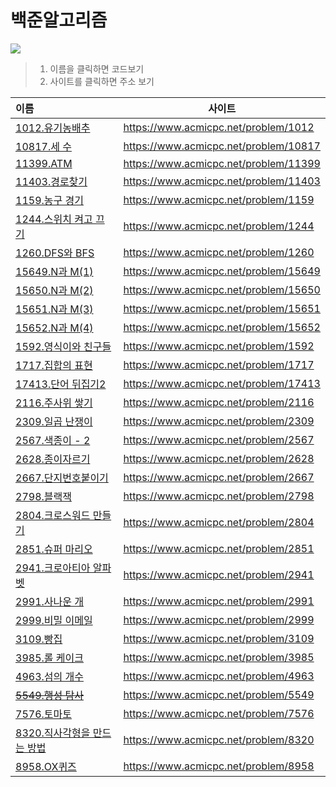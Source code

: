 # 백준알고리즘

![](https://d2gd6pc034wcta.cloudfront.net/images/logo@2x.png)

> 1. 이름을 클릭하면 코드보기
> 2. 사이트를 클릭하면 주소 보기

| 이름                                                         | 사이트                                |
| :----------------------------------------------------------- | ------------------------------------- |
| [1012.유기농배추](https://gitlab.com/kastori1990/algo/-/blob/master/baek/baek1012.java) | https://www.acmicpc.net/problem/1012  |
| [10817.세 수](https://gitlab.com/kastori1990/algo/-/blob/master/baek/baek10817.java) | https://www.acmicpc.net/problem/10817 |
| [11399.ATM ](https://gitlab.com/kastori1990/algo/-/blob/master/baek/baek11399.java) | https://www.acmicpc.net/problem/11399 |
| [11403.경로찾기](https://gitlab.com/kastori1990/algo/-/blob/master/baek/baek11403.java) | https://www.acmicpc.net/problem/11403 |
| [1159.농구 경기](https://gitlab.com/kastori1990/algo/-/blob/master/baek/baek11403.java) | https://www.acmicpc.net/problem/1159  |
| [1244.스위치 켜고 끄기](https://gitlab.com/kastori1990/algo/-/blob/master/baek/baek1244.java) | https://www.acmicpc.net/problem/1244  |
| [1260.DFS와 BFS](https://gitlab.com/kastori1990/algo/-/blob/master/baek/baek1260.java) | https://www.acmicpc.net/problem/1260  |
| [15649.N과 M(1)](https://gitlab.com/kastori1990/algo/-/blob/master/baek/baek15649.java) | https://www.acmicpc.net/problem/15649 |
| [15650.N과 M(2)](https://gitlab.com/kastori1990/algo/-/blob/master/baek/baek15650.java) | https://www.acmicpc.net/problem/15650 |
| [15651.N과 M(3)](https://gitlab.com/kastori1990/algo/-/blob/master/baek/baek15651.java) | https://www.acmicpc.net/problem/15651 |
| [15652.N과 M(4)](https://gitlab.com/kastori1990/algo/-/blob/master/baek/baek15652.java) | https://www.acmicpc.net/problem/15652 |
| [1592.영식이와 친구들](https://gitlab.com/kastori1990/algo/-/blob/master/baek/baek1592.java) | https://www.acmicpc.net/problem/1592  |
| [1717.집합의 표현](https://gitlab.com/kastori1990/algo/-/blob/master/baek/baek1717.java) | https://www.acmicpc.net/problem/1717  |
| [17413.단어 뒤집기2](https://gitlab.com/kastori1990/algo/-/blob/master/baek/baek17413.java) | https://www.acmicpc.net/problem/17413 |
| [2116.주사위 쌓기](https://gitlab.com/kastori1990/algo/-/blob/master/baek/baek2116.java) | https://www.acmicpc.net/problem/2116  |
| [2309.일곱 난쟁이](https://gitlab.com/kastori1990/algo/-/blob/master/baek/baek2309.java) | https://www.acmicpc.net/problem/2309  |
| [2567.색종이 - 2](https://gitlab.com/kastori1990/algo/-/blob/master/baek/baek2567.java) | https://www.acmicpc.net/problem/2567  |
| [2628.종이자르기](https://gitlab.com/kastori1990/algo/-/blob/master/baek/baek2628.java) | https://www.acmicpc.net/problem/2628  |
| [2667.단지번호붙이기](https://gitlab.com/kastori1990/algo/-/blob/master/baek/baek2667.java) | https://www.acmicpc.net/problem/2667  |
| [2798.블랙잭](https://gitlab.com/kastori1990/algo/-/blob/master/baek/baek2798.java) | https://www.acmicpc.net/problem/2798  |
| [2804.크로스워드 만들기](https://gitlab.com/kastori1990/algo/-/blob/master/baek/baek2804.java) | https://www.acmicpc.net/problem/2804  |
| [2851.슈퍼 마리오](https://gitlab.com/kastori1990/algo/-/blob/master/baek/baek2851.java) | https://www.acmicpc.net/problem/2851  |
| [2941.크로아티아 알파벳](https://gitlab.com/kastori1990/algo/-/blob/master/baek/baek2941.java) | https://www.acmicpc.net/problem/2941  |
| [2991.사나운 개](https://gitlab.com/kastori1990/algo/-/blob/master/baek/baek2991.java) | https://www.acmicpc.net/problem/2991  |
| [2999.비밀 이메일](https://gitlab.com/kastori1990/algo/-/blob/master/baek/baek2999.java) | https://www.acmicpc.net/problem/2999  |
| [3109.빵집](https://gitlab.com/kastori1990/algo/-/blob/master/baek/baek3109.java) | https://www.acmicpc.net/problem/3109 |
| [3985.롤 케이크](https://gitlab.com/kastori1990/algo/-/blob/master/baek/baek3985.java) | https://www.acmicpc.net/problem/3985  |
| [4963.섬의 개수](https://gitlab.com/kastori1990/algo/-/blob/master/baek/baek4963.java) | https://www.acmicpc.net/problem/4963  |
| ~~[5549.행성 탐사](https://gitlab.com/kastori1990/algo/-/blob/master/baek/baek5549.java)~~ | https://www.acmicpc.net/problem/5549  |
| [7576.토마토](https://gitlab.com/kastori1990/algo/-/blob/master/baek/baek7576.java) | https://www.acmicpc.net/problem/7576  |
| [8320.직사각형을 만드는 방법](https://gitlab.com/kastori1990/algo/-/blob/master/baek/baek8320.java) | https://www.acmicpc.net/problem/8320  |
| [8958.OX퀴즈](https://gitlab.com/kastori1990/algo/-/blob/master/baek/baek8958.java) | https://www.acmicpc.net/problem/8958  |

